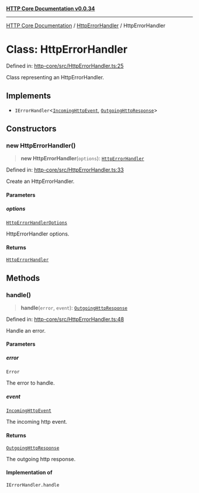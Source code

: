 [**HTTP Core Documentation v0.0.34**](../../README.md)

***

[HTTP Core Documentation](../../modules.md) / [HttpErrorHandler](../README.md) / HttpErrorHandler

# Class: HttpErrorHandler

Defined in: [http-core/src/HttpErrorHandler.ts:25](https://github.com/stonemjs/http-core/blob/16d44b2a21e4f4bf5742d6461b8beebcd7cc1d0b/src/HttpErrorHandler.ts#L25)

Class representing an HttpErrorHandler.

## Implements

- `IErrorHandler`\<[`IncomingHttpEvent`](../../IncomingHttpEvent/classes/IncomingHttpEvent.md), [`OutgoingHttpResponse`](../../OutgoingHttpResponse/classes/OutgoingHttpResponse.md)\>

## Constructors

### new HttpErrorHandler()

> **new HttpErrorHandler**(`options`): [`HttpErrorHandler`](HttpErrorHandler.md)

Defined in: [http-core/src/HttpErrorHandler.ts:33](https://github.com/stonemjs/http-core/blob/16d44b2a21e4f4bf5742d6461b8beebcd7cc1d0b/src/HttpErrorHandler.ts#L33)

Create an HttpErrorHandler.

#### Parameters

##### options

[`HttpErrorHandlerOptions`](../interfaces/HttpErrorHandlerOptions.md)

HttpErrorHandler options.

#### Returns

[`HttpErrorHandler`](HttpErrorHandler.md)

## Methods

### handle()

> **handle**(`error`, `event`): [`OutgoingHttpResponse`](../../OutgoingHttpResponse/classes/OutgoingHttpResponse.md)

Defined in: [http-core/src/HttpErrorHandler.ts:48](https://github.com/stonemjs/http-core/blob/16d44b2a21e4f4bf5742d6461b8beebcd7cc1d0b/src/HttpErrorHandler.ts#L48)

Handle an error.

#### Parameters

##### error

`Error`

The error to handle.

##### event

[`IncomingHttpEvent`](../../IncomingHttpEvent/classes/IncomingHttpEvent.md)

The incoming http event.

#### Returns

[`OutgoingHttpResponse`](../../OutgoingHttpResponse/classes/OutgoingHttpResponse.md)

The outgoing http response.

#### Implementation of

`IErrorHandler.handle`
